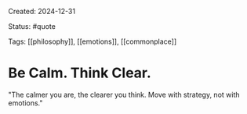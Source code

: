 Created: 2024-12-31

Status: #quote

Tags: [[philosophy]], [[emotions]], [[commonplace]]

# Be Calm. Think Clear.

"The calmer you are, the clearer
you think. Move with strategy,
not with emotions."



